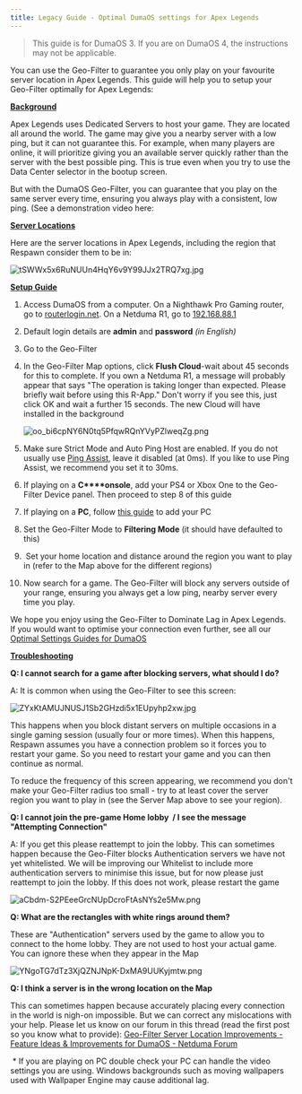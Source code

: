 ```yaml
---
title: Legacy Guide - Optimal DumaOS settings for Apex Legends
---
```


> This guide is for DumaOS 3. If you are on DumaOS 4, the instructions may not be applicable.

You can use the Geo-Filter to guarantee you only play on your favourite server location in Apex Legends. This guide will help you to setup your Geo-Filter optimally for Apex Legends:

**<u><span>Background</span></u>**

Apex Legends uses Dedicated Servers to host your game. They are located all around the world. The game may give you a nearby server with a low ping, but it can not guarantee this. For example, when many players are online, it will prioritize giving you an available server quickly rather than the server with the best possible ping. This is true even when you try to use the Data Center selector in the bootup screen. 

But with the DumaOS Geo-Filter, you can guarantee that you play on the same server every time, ensuring you always play with a consistent, low ping. (See a demonstration video here: 

**<u><span>Server Locations</span></u>**

Here are the server locations in Apex Legends, including the region that Respawn consider them to be in:

![tSWWx5x6RuNUUn4HqY6v9Y99JJx2TRQ7xg.jpg](optimaldumaossettingsforapexlegends\tSWWx5x6RuNUUn4HqY6v9Y99JJx2TRQ7xg.jpg)

**<u>Setup Guide</u>**

1. Access DumaOS from a computer. On a Nighthawk Pro Gaming router, go to [routerlogin.net](http://routerlogin.net). On a Netduma R1, go to [192.168.88.1](http://192.168.88.1) 
2. Default login details are **admin** and **password** *(in English)*
3. Go to the Geo-Filter
4. In the Geo-Filter Map options, click **Flush Cloud**-wait about 45 seconds for this to complete. If you own a Netduma R1, a message will probably appear that says "The operation is taking longer than expected. Please briefly wait before using this R-App." Don't worry if you see this, just click OK and wait a further 15 seconds. The new Cloud will have installed in the background
   
   ![oo_bi6cpNY6N0tq5PfqwRQnYVyPZlweqZg.png](optimaldumaossettingsforapexlegends\oo_bi6cpNY6N0tq5PfqwRQnYVyPZlweqZg.png)
5. Make sure Strict Mode and Auto Ping Host are enabled. If you do not usually use [Ping Assist](http://support.netduma.com/support/solutions/articles/16000087579), leave it disabled (at 0ms). If you like to use Ping Assist, we recommend you set it to 30ms.
6. If playing on a **C****onsole**, add your PS4 or Xbox One to the Geo-Filter Device panel. Then proceed to step 8 of this guide
7. If playing on a **PC**, follow [this guide](http://support.netduma.com/support/solutions/articles/16000092094-how-to-add-your-gaming-pc-to-the-dumaos-geo-filter) to add your PC
8. Set the Geo-Filter Mode to **Filtering Mode** (it should have defaulted to this)
9.  Set your home location and distance around the region you want to play in (refer to the Map above for the different regions)
10. Now search for a game. The Geo-Filter will block any servers outside of your range, ensuring you always get a low ping, nearby server every time you play. 

We hope you enjoy using the Geo-Filter to Dominate Lag in Apex Legends. If you would want to optimise your connection even further, see all our [Optimal Settings Guides for DumaOS](http://support.netduma.com/support/solutions/folders/16000090646)

**<u><span>Troubleshooting</span></u>**

**Q: I cannot search for a game after blocking servers, what should I do?**

A: It is common when using the Geo-Filter to see this screen:

![ZYxKtAMUJNUSJ1Sb2GHzdi5x1EUpyhp2xw.jpg](optimaldumaossettingsforapexlegends\ZYxKtAMUJNUSJ1Sb2GHzdi5x1EUpyhp2xw.jpg)

This happens when you block distant servers on multiple occasions in a single gaming session (usually four or more times). When this happens, Respawn assumes you have a connection problem so it forces you to restart your game. So you need to restart your game and you can then continue as normal.

To reduce the frequency of this screen appearing, we recommend you don't make your Geo-Filter radius too small - try to at least cover the server region you want to play in (see the Server Map above to see your region).

**Q: I cannot join the pre-game Home lobby  / I see the message "Attempting Connection"**

A: If you get this please reattempt to join the lobby. This can sometimes happen because the Geo-Filter blocks Authentication servers we have not yet whitelisted. We will be improving our Whitelist to include more authentication servers to minimise this issue, but for now please just reattempt to join the lobby. If this does not work, please restart the game

![aCbdm-S2PEeeGrcNUpDcroFtAsNYs2e5Mw.png](optimaldumaossettingsforapexlegends\aCbdm-S2PEeeGrcNUpDcroFtAsNYs2e5Mw.png)

**Q: What are the rectangles with white rings around them?**

 These are "Authentication" servers used by the game to allow you to connect to the home lobby. They are not used to host your actual game. You can ignore these when they appear in the Map

![YNgoTG7dTz3XjQZNJNpK-DxMA9UUKyjmtw.png](optimaldumaossettingsforapexlegends\YNgoTG7dTz3XjQZNJNpK-DxMA9UUKyjmtw.png)

**Q: I think a server is in the wrong location on the Map**

This can sometimes happen because accurately placing every connection in the world is nigh-on impossible. But we can correct any mislocations with your help. Please let us know on our forum in this thread (read the first post so you know what to provide): [Geo-Filter Server Location Improvements - Feature Ideas &amp; Improvements for DumaOS - Netduma Forum](https://forum.netduma.com/topic/28284-reporting-mislocated-geo-filter-servers/) 

 * If you are playing on PC double check your PC can handle the video settings you are using. Windows backgrounds such as moving wallpapers used with Wallpaper Engine may cause additional lag.
